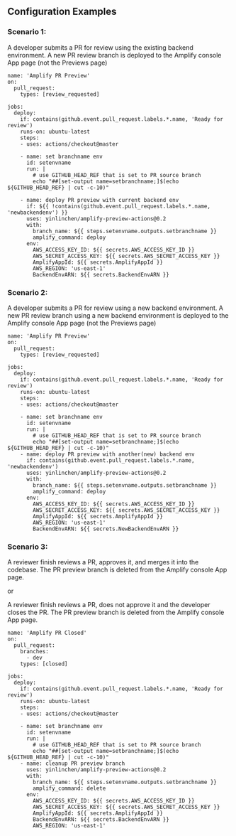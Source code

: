 ## Configuration Examples

### Scenario 1:
A developer submits a PR for review using the existing backend environment. A new PR review branch is deployed to the Amplify console App page (not the Previews page)

```
name: 'Amplify PR Preview'
on:
  pull_request:
    types: [review_requested]

jobs:
  deploy:
    if: contains(github.event.pull_request.labels.*.name, 'Ready for review')
    runs-on: ubuntu-latest
    steps:
    - uses: actions/checkout@master

    - name: set branchname env
      id: setenvname
      run: |
        # use GITHUB_HEAD_REF that is set to PR source branch
        echo "##[set-output name=setbranchname;]$(echo ${GITHUB_HEAD_REF} | cut -c-10)"

    - name: deploy PR preview with current backend env
      if: ${{ !contains(github.event.pull_request.labels.*.name, 'newbackendenv') }}
      uses: yinlinchen/amplify-preview-actions@0.2
      with:
        branch_name: ${{ steps.setenvname.outputs.setbranchname }}
        amplify_command: deploy
      env:
        AWS_ACCESS_KEY_ID: ${{ secrets.AWS_ACCESS_KEY_ID }}
        AWS_SECRET_ACCESS_KEY: ${{ secrets.AWS_SECRET_ACCESS_KEY }}
        AmplifyAppId: ${{ secrets.AmplifyAppId }}
        AWS_REGION: 'us-east-1'
        BackendEnvARN: ${{ secrets.BackendEnvARN }}
```

### Scenario 2:
A developer submits a PR for review using a new backend environment. A new PR review branch using a new backend environment is deployed to the Amplify console App page (not the Previews page)

```
name: 'Amplify PR Preview'
on:
  pull_request:
    types: [review_requested]

jobs:
  deploy:
    if: contains(github.event.pull_request.labels.*.name, 'Ready for review')
    runs-on: ubuntu-latest
    steps:
    - uses: actions/checkout@master

    - name: set branchname env
      id: setenvname
      run: |
        # use GITHUB_HEAD_REF that is set to PR source branch
        echo "##[set-output name=setbranchname;]$(echo ${GITHUB_HEAD_REF} | cut -c-10)"
    - name: deploy PR preview with another(new) backend env
      if: contains(github.event.pull_request.labels.*.name, 'newbackendenv')
      uses: yinlinchen/amplify-preview-actions@0.2
      with:
        branch_name: ${{ steps.setenvname.outputs.setbranchname }}
        amplify_command: deploy
      env:
        AWS_ACCESS_KEY_ID: ${{ secrets.AWS_ACCESS_KEY_ID }}
        AWS_SECRET_ACCESS_KEY: ${{ secrets.AWS_SECRET_ACCESS_KEY }}
        AmplifyAppId: ${{ secrets.AmplifyAppId }}
        AWS_REGION: 'us-east-1'
        BackendEnvARN: ${{ secrets.NewBackendEnvARN }}
```

### Scenario 3:
A reviewer finish reviews a PR, approves it, and merges it into the codebase. The PR preview branch is deleted from the Amplify console App page.

or

A reviewer finish reviews a PR, does not approve it and the developer closes the PR. The PR preview branch is deleted from the Amplify console App page.

```
name: 'Amplify PR Closed'
on:
  pull_request:
    branches:
      - dev
    types: [closed]

jobs:
  deploy:
    if: contains(github.event.pull_request.labels.*.name, 'Ready for review')
    runs-on: ubuntu-latest
    steps:
    - uses: actions/checkout@master

    - name: set branchname env
      id: setenvname
      run: |
        # use GITHUB_HEAD_REF that is set to PR source branch
        echo "##[set-output name=setbranchname;]$(echo ${GITHUB_HEAD_REF} | cut -c-10)"
    - name: cleanup PR preview branch
      uses: yinlinchen/amplify-preview-actions@0.2
      with:
        branch_name: ${{ steps.setenvname.outputs.setbranchname }}
        amplify_command: delete
      env:
        AWS_ACCESS_KEY_ID: ${{ secrets.AWS_ACCESS_KEY_ID }}
        AWS_SECRET_ACCESS_KEY: ${{ secrets.AWS_SECRET_ACCESS_KEY }}
        AmplifyAppId: ${{ secrets.AmplifyAppId }}
        BackendEnvARN: ${{ secrets.BackendEnvARN }}
        AWS_REGION: 'us-east-1'
```
